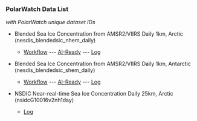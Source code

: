 ### PolarWatch Data List
_with PolarWatch unique dataset IDs_

* Blended Sea Ice Concentration from AMSR2/VIIRS Daily 1km, Arctic (nesdis_blendedsic_nhem_daily)
    + [Workflow](datasets/nesdis_blendedsic_nhem_daily/dmp.html) --- 
    [AI-Ready](datasets/nesdis_blendedsic_nhem_daily/ai-ready.html)  ---
    [Log](datasets/nesdis_blendedsic_nhem_daily/logs.html)   
    
* Blended Sea Ice Concentration from AMSR2/VIIRS Daily 1km, Antarctic (nesdis_blendedsic_shem_daily)
    + [Workflow](datasets/nesdis_blendedsic_shem_daily/dmp.html) --- 
    [AI-Ready](datasets/nesdis_blendedsic_shem_daily/ai-ready.html) --- [Log](datasets/nesdis_blendedsic_shem_daily/logs.html) 

* NSDIC Near-real-time Sea Ice Concentration Daily 25km, Arctic (nsidcG10016v2nh1day)
    + [Log](datasets/nsidcG10016v2nh1day/logs.html)   
